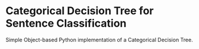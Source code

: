 # Categorical Decision Tree for Sentence Classification

Simple Object-based Python implementation of a Categorical Decision Tree.

